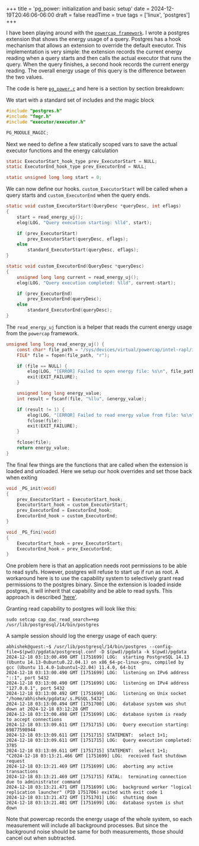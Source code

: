 +++
title = 'pg_power: initialization and basic setup'
date = 2024-12-19T20:46:06-06:00
draft = false
readTime = true
tags = ['linux', 'postgres']
+++

I have been playing around with the [`powercap framework`](https://www.kernel.org/doc/html/next/power/powercap/powercap.html). I wrote
a postgres extension that shows the energy usage of a query. Postgres has a hook mechanism that allows an extension
to override the default executor. This implementation is very simple: the extension records the current energy reading when a query starts
and then calls the actual executor that runs the query. When the query finishes, a second hook records the current energy reading. The overall
energy usage of this query is the difference between the two values.

The code is here [`pg_power.c`](https://github.com/achanda/pg_power/blob/829480ee2103e117e941e8f0cfd94ac6547d786e/pg_power.c) and here is a
section by section breakdown:

We start with a standard set of includes and the magic block

```C
#include "postgres.h"
#include "fmgr.h"
#include "executor/executor.h"

PG_MODULE_MAGIC;
```

Next we need to define a few statically scoped vars to save the actual executor functions and the energy calculation

```C
static ExecutorStart_hook_type prev_ExecutorStart = NULL;
static ExecutorEnd_hook_type prev_ExecutorEnd = NULL;

static unsigned long long start = 0;
```

We can now define our hooks. `custom_ExecutorStart` will be called when a query starts and `custom_ExecutorEnd` when the query ends.

```C
static void custom_ExecutorStart(QueryDesc *queryDesc, int eflags)
{
    start = read_energy_uj();
    elog(LOG, "Query execution starting: %lld", start);

    if (prev_ExecutorStart)
        prev_ExecutorStart(queryDesc, eflags);
    else
        standard_ExecutorStart(queryDesc, eflags);
}

static void custom_ExecutorEnd(QueryDesc *queryDesc)
{
    unsigned long long current = read_energy_uj();
    elog(LOG, "Query execution completed: %lld", current-start);

    if (prev_ExecutorEnd)
        prev_ExecutorEnd(queryDesc);
    else
        standard_ExecutorEnd(queryDesc);
}
```

The `read_energy_uj` function is a helper that reads the current energy usage from the `powercap` framework.

```C
unsigned long long read_energy_uj() {
    const char* file_path = "/sys/devices/virtual/powercap/intel-rapl/intel-rapl:0/energy_uj";
    FILE* file = fopen(file_path, "r");

    if (file == NULL) {
        elog(LOG, "[ERROR] Failed to open energy file: %s\n", file_path);
        exit(EXIT_FAILURE);
    }

    unsigned long long energy_value;
    int result = fscanf(file, "%llu", &energy_value);

    if (result != 1) {
        elog(LOG, "[ERROR] Failed to read energy value from file: %s\n", file_path);
        fclose(file);
        exit(EXIT_FAILURE);
    }

    fclose(file);
    return energy_value;
}
```

The final few things are the functions that are called when the extension is loaded and unloaded. Here we setup
our hook overrides and set those back when exiting

```C
void _PG_init(void)
{
    prev_ExecutorStart = ExecutorStart_hook;
    ExecutorStart_hook = custom_ExecutorStart;
    prev_ExecutorEnd = ExecutorEnd_hook;
    ExecutorEnd_hook = custom_ExecutorEnd;
}

void _PG_fini(void)
{
    ExecutorStart_hook = prev_ExecutorStart;
    ExecutorEnd_hook = prev_ExecutorEnd;
}
```

One problem here is that an application needs root permissions to be able to read sysfs. However, postgres will refuse
to start up if run as root. A workaround here is to use the capability system to selectively grant read permissions
to the postgres binary. Since the extension is loaded inside postgres, it will inherit that capability and be able to
read sysfs. This approach is described ['here'](https://achanda.dev/posts/til-read-file-without-root/).

Granting read capability to postgres will look like this:

```
sudo setcap cap_dac_read_search=+ep /usr/lib/postgresql/14/bin/postgres
```

A sample session should log the energy usage of each query:

```
abhishek@guest:~$ /usr/lib/postgresql/14/bin/postgres --config-file=$(pwd)/pgdata/postgresql.conf -D $(pwd)/pgdata -k $(pwd)/pgdata
2024-12-18 03:13:00.490 GMT [1751699] LOG:  starting PostgreSQL 14.13 (Ubuntu 14.13-0ubuntu0.22.04.1) on x86_64-pc-linux-gnu, compiled by gcc (Ubuntu 11.4.0-1ubuntu1~22.04) 11.4.0, 64-bit
2024-12-18 03:13:00.490 GMT [1751699] LOG:  listening on IPv6 address "::1", port 5432
2024-12-18 03:13:00.490 GMT [1751699] LOG:  listening on IPv4 address "127.0.0.1", port 5432
2024-12-18 03:13:00.492 GMT [1751699] LOG:  listening on Unix socket "/home/abhishek/pgdata/.s.PGSQL.5432"
2024-12-18 03:13:00.494 GMT [1751700] LOG:  database system was shut down at 2024-12-18 03:12:28 GMT
2024-12-18 03:13:00.498 GMT [1751699] LOG:  database system is ready to accept connections
2024-12-18 03:13:09.611 GMT [1751715] LOG:  Query execution starting: 69877598944
2024-12-18 03:13:09.611 GMT [1751715] STATEMENT:  select 1+1;
2024-12-18 03:13:09.611 GMT [1751715] LOG:  Query execution completed: 3785
2024-12-18 03:13:09.611 GMT [1751715] STATEMENT:  select 1+1;
^C2024-12-18 03:13:21.466 GMT [1751699] LOG:  received fast shutdown request
2024-12-18 03:13:21.469 GMT [1751699] LOG:  aborting any active transactions
2024-12-18 03:13:21.469 GMT [1751715] FATAL:  terminating connection due to administrator command
2024-12-18 03:13:21.471 GMT [1751699] LOG:  background worker "logical replication launcher" (PID 1751706) exited with exit code 1
2024-12-18 03:13:21.472 GMT [1751701] LOG:  shutting down
2024-12-18 03:13:21.481 GMT [1751699] LOG:  database system is shut down
```

Note that powercap records the energy usage of the whole system, so each measurement will include all background
processes. But since the background noise should be same for both measurements, those should cancel out when subtracted.
